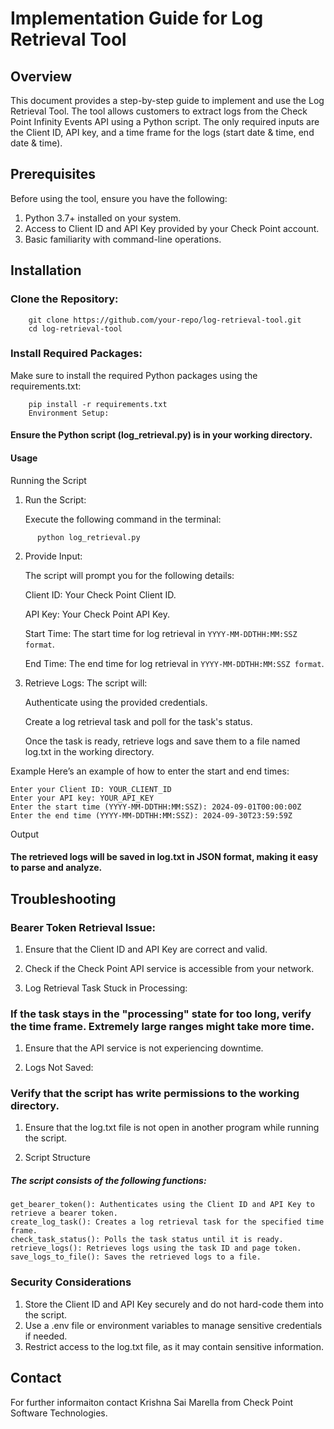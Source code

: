 # Implementation Guide for Log Retrieval Tool

## Overview

This document provides a step-by-step guide to implement and use the Log Retrieval Tool. The tool allows customers to extract logs from the Check Point Infinity Events API using a Python script. The only required inputs are the Client ID, API key, and a time frame for the logs (start date & time, end date & time).

## Prerequisites
Before using the tool, ensure you have the following:

1. Python 3.7+ installed on your system.
2. Access to Client ID and API Key provided by your Check Point account.
3. Basic familiarity with command-line operations.

## Installation
### Clone the Repository:

```
    git clone https://github.com/your-repo/log-retrieval-tool.git
    cd log-retrieval-tool
```
### Install Required Packages:

Make sure to install the required Python packages using the requirements.txt:
```
    pip install -r requirements.txt
    Environment Setup:
```

#### Ensure the Python script (log_retrieval.py) is in your working directory.
#### Usage
Running the Script

1. Run the Script:

      Execute the following command in the terminal:
```
      python log_retrieval.py
```

2. Provide Input:

    The script will prompt you for the following details:


    Client ID: Your Check Point Client ID.

    API Key: Your Check Point API Key.

    Start Time: The start time for log retrieval in ```YYYY-MM-DDTHH:MM:SSZ format```.

    End Time: The end time for log retrieval in ```YYYY-MM-DDTHH:MM:SSZ format```.

3. Retrieve Logs:
    The script will:

    Authenticate using the provided credentials.

    Create a log retrieval task and poll for the task's status.

    Once the task is ready, retrieve logs and save them to a file named log.txt in the working directory.

Example
Here’s an example of how to enter the start and end times:

```
Enter your Client ID: YOUR_CLIENT_ID
Enter your API key: YOUR_API_KEY
Enter the start time (YYYY-MM-DDTHH:MM:SSZ): 2024-09-01T00:00:00Z
Enter the end time (YYYY-MM-DDTHH:MM:SSZ): 2024-09-30T23:59:59Z
```

Output
#### The retrieved logs will be saved in log.txt in JSON format, making it easy to parse and analyze.

## Troubleshooting
### Bearer Token Retrieval Issue:
  
  1. Ensure that the Client ID and API Key are correct and valid.
  
  2. Check if the Check Point API service is accessible from your network.
  
  3. Log Retrieval Task Stuck in Processing:

### If the task stays in the "processing" state for too long, verify the time frame. Extremely large ranges might take more time.
  
  1. Ensure that the API service is not experiencing downtime.
  
  2. Logs Not Saved:

### Verify that the script has write permissions to the working directory.
  
  1. Ensure that the log.txt file is not open in another program while running the script.
  
  2. Script Structure

##### The script consists of the following functions:

```
get_bearer_token(): Authenticates using the Client ID and API Key to retrieve a bearer token.
create_log_task(): Creates a log retrieval task for the specified time frame.
check_task_status(): Polls the task status until it is ready.
retrieve_logs(): Retrieves logs using the task ID and page token.
save_logs_to_file(): Saves the retrieved logs to a file.
```

### Security Considerations

1. Store the Client ID and API Key securely and do not hard-code them into the script.
2. Use a .env file or environment variables to manage sensitive credentials if needed.
3. Restrict access to the log.txt file, as it may contain sensitive information.

## Contact

For further informaiton contact Krishna Sai Marella from Check Point Software Technologies.

